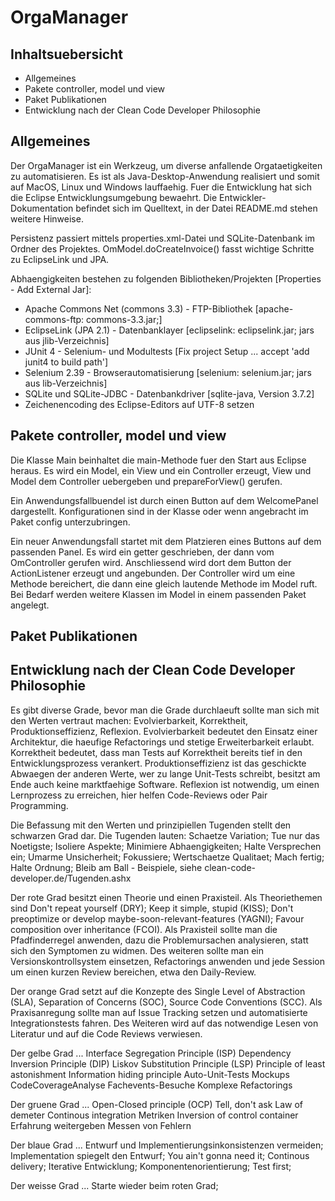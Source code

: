 OrgaManager
===========

Inhaltsuebersicht
-----------------

* Allgemeines
* Pakete controller, model und view
* Paket Publikationen 
* Entwicklung nach der Clean Code Developer Philosophie 

Allgemeines
-----------

Der OrgaManager ist ein Werkzeug, um diverse anfallende Orgataetigkeiten zu
automatisieren. Es ist als Java-Desktop-Anwendung realisiert und somit auf 
MacOS, Linux und Windows lauffaehig. Fuer die Entwicklung hat sich die Eclipse
Entwicklungsumgebung bewaehrt. Die Entwickler-Dokumentation befindet sich im 
Quelltext, in der Datei README.md stehen weitere Hinweise.

Persistenz passiert mittels properties.xml-Datei und SQLite-Datenbank im Ordner
des Projektes. OmModel.doCreateInvoice() fasst wichtige Schritte zu EclipseLink
und JPA.

Abhaengigkeiten bestehen zu folgenden Bibliotheken/Projekten [Properties - Add External Jar]:
* Apache Commons Net (commons 3.3) - FTP-Bibliothek
[apache-commons-ftp: commons-3.3.jar;]
* EclipseLink (JPA 2.1) - Datenbanklayer
[eclipselink: eclipselink.jar; jars aus jlib-Verzeichnis]
* JUnit 4 - Selenium- und Modultests
[Fix project Setup ... accept 'add junit4 to build path'] 
* Selenium 2.39 - Browserautomatisierung
[selenium: selenium.jar; jars aus lib-Verzeichnis]
* SQLite und SQLite-JDBC - Datenbankdriver
[sqlite-java, Version 3.7.2]
* Zeichenencoding des Eclipse-Editors auf UTF-8 setzen

Pakete controller, model und view
---------------------------------

Die Klasse Main beinhaltet die main-Methode fuer den Start aus Eclipse heraus.
Es wird ein Model, ein View und ein Controller erzeugt, View und Model dem 
Controller uebergeben und prepareForView() gerufen.

Ein Anwendungsfallbuendel ist durch einen Button auf dem WelcomePanel 
dargestellt. Konfigurationen sind in der Klasse oder wenn angebracht im Paket 
config unterzubringen.

Ein neuer Anwendungsfall startet mit dem Platzieren eines Buttons auf dem 
passenden Panel. Es wird ein getter geschrieben, der dann vom OmController
gerufen wird. Anschliessend wird dort dem Button der ActionListener erzeugt
und angebunden. Der Controller wird um eine Methode bereichert, die dann eine
gleich lautende Methode im Model ruft. Bei Bedarf werden weitere Klassen im 
Model in einem passenden Paket angelegt.

Paket Publikationen
-------------------

Entwicklung nach der Clean Code Developer Philosophie
-----------------------------------------------------

Es gibt diverse Grade, bevor man die Grade durchlaeuft sollte man sich mit den
Werten vertraut machen: Evolvierbarkeit, Korrektheit, Produktionseffizienz, 
Reflexion. Evolvierbarkeit bedeutet den Einsatz einer Architektur, die haeufige
Refactorings und stetige Erweiterbarkeit erlaubt. Korrektheit bedeutet, dass man
Tests auf Korrektheit bereits tief in den Entwicklungsprozess verankert. 
Produktionseffizienz ist das geschickte Abwaegen der anderen Werte, wer zu lange
Unit-Tests schreibt, besitzt am Ende auch keine marktfaehige Software. Reflexion
ist notwendig, um einen Lernprozess zu erreichen, hier helfen Code-Reviews oder 
Pair Programming.

Die Befassung mit den Werten und prinzipiellen Tugenden stellt den schwarzen 
Grad dar. Die Tugenden lauten: Schaetze Variation; Tue nur das Noetigste; 
Isoliere Aspekte; Minimiere Abhaengigkeiten; Halte Versprechen ein; Umarme 
Unsicherheit; Fokussiere; Wertschaetze Qualitaet; Mach fertig; Halte Ordnung;
Bleib am Ball - Beispiele, siehe clean-code-developer.de/Tugenden.ashx  

Der rote Grad besitzt einen Theorie und einen Praxisteil. Als Theoriethemen 
sind Don't repeat yourself (DRY); Keep it simple, stupid (KISS); Don't 
preoptimize or develop maybe-soon-relevant-features (YAGNI); Favour composition
over inheritance (FCOI). Als Praxisteil sollte man die Pfadfinderregel anwenden,
dazu die Problemursachen analysieren, statt sich den Symptomen zu widmen. Des 
weiteren sollte man ein Versionskontrollsystem einsetzen, Refactorings anwenden
und jede Session um einen kurzen Review bereichen, etwa den Daily-Review.

Der orange Grad setzt auf die Konzepte des Single Level of Abstraction (SLA), 
Separation of Concerns (SOC), Source Code Conventions (SCC). Als Praxisanregung
sollte man auf Issue Tracking setzen und automatisierte Integrationstests 
fahren. Des Weiteren wird auf das notwendige Lesen von Literatur und auf die 
Code Reviews verwiesen.

Der gelbe Grad ...
Interface Segregation Principle (ISP)
Dependency Inversion Principle (DIP)
Liskov Substitution Principle (LSP)
Principle of least astonishment
Information hiding principle
Auto-Unit-Tests
Mockups
CodeCoverageAnalyse
Fachevents-Besuche
Komplexe Refactorings

Der gruene Grad ...
Open-Closed principle (OCP)
Tell, don't ask
Law of demeter
Continous integration
Metriken
Inversion of control container
Erfahrung weitergeben
Messen von Fehlern

Der blaue Grad ...
Entwurf und Implementierungsinkonsistenzen vermeiden;
Implementation spiegelt den Entwurf;
You ain't gonna need it;
Continous delivery;
Iterative Entwicklung;
Komponentenorientierung;
Test first;

Der weisse Grad ...
Starte wieder beim roten Grad;


